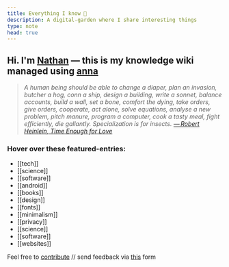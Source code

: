 ```yaml
---
title: Everything I know 🌱
description: A digital-garden where I share interesting things 
type: note 
head: true
---
```


## Hi. I'm [Nathan](https://polarhive.net/) — this is my knowledge wiki managed using [anna](https://polarhive.net/anna)

> *A human being should be able to change a diaper, plan an invasion, butcher a
> hog, conn a ship, design a building, write a sonnet, balance accounts, build
> a wall, set a bone, comfort the dying, take orders, give orders, cooperate,
> act alone, solve equations, analyse a new problem, pitch manure, program a
> computer, cook a tasty meal, fight efficiently, die gallantly. Specialization
> is for insects. [— Robert Heinlein, Time Enough for
> Love](https://en.m.wikipedia.org/wiki/Competent_man)*

### Hover over these featured-entries:

- [[tech]]
- [[science]]
- [[software]]
- [[android]] 
- [[books]]
- [[design]]
- [[fonts]]
- [[minimalism]]
- [[privacy]]
- [[science]]
- [[software]]
- [[websites]]

Feel free to [contribute](mailto:mail@polarhive.net?subject=wiki-entry) // send feedback via [this](https://polarhive.net/contact) form
